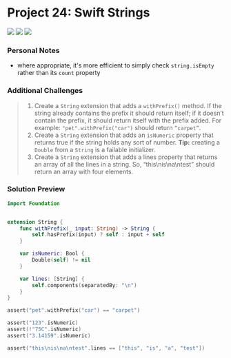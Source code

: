 # Project 24: Swift Strings

[![](https://img.shields.io/badge/Hacking%20with%20iOS-2020.01.31-36A9AE?logo=gumroad)](https://www.hackingwithswift.com/store/hacking-with-ios) [![](https://img.shields.io/badge/Xcode-11.4.1-3d8af0?logo=xcode)](#) [![](https://img.shields.io/badge/Swift-5.2-FA7343?logo=swift)](#)

### Personal Notes
- where appropriate, it's more efficient to simply check `string.isEmpty` rather than its `count` property

### Additional Challenges
> 1. Create a `String` extension that adds a `withPrefix()` method. If the string already contains the prefix it should return itself; if it doesn’t contain the prefix, it should return itself with the prefix added. For example: `"pet".withPrefix("car")` should return `“carpet”`.
> 2. Create a `String` extension that adds an `isNumeric` property that returns true if the string holds any sort of number. **Tip:** creating a `Double` from a `String` is a failable initializer.
> 3. Create a `String` extension that adds a lines property that returns an array of all the lines in a string. So, “this\nis\na\ntest” should return an array with four elements.

### Solution Preview
```swift
import Foundation


extension String {
    func withPrefix(_ input: String) -> String {
        self.hasPrefix(input) ? self : input + self
    }

    var isNumeric: Bool {
        Double(self) != nil
    }

    var lines: [String] {
        self.components(separatedBy: "\n")
    }
}

assert("pet".withPrefix("car") == "carpet")

assert("123".isNumeric)
assert(!"75C".isNumeric)
assert("3.14159".isNumeric)

assert("this\nis\na\ntest".lines == ["this", "is", "a", "test"])

```
